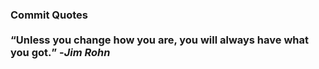 ### Commit Quotes <br> <br> <q>Unless you change how you are, you will always have what you got.</q> -<em>Jim Rohn</em>
